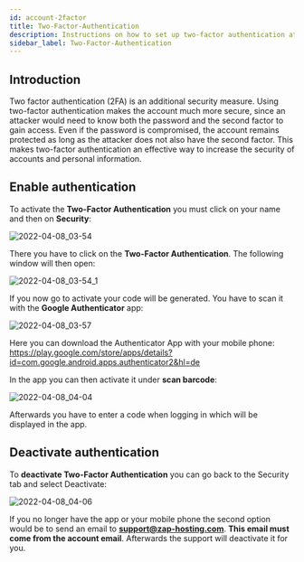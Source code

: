 ```yaml
---
id: account-2factor
title: Two-Factor-Authentication
description: Instructions on how to set up two-factor authentication at ZAP-Hosting - ZAP-Hosting.com documentation
sidebar_label: Two-Factor-Authentication
---
```


## 

## Introduction

Two factor authentication (2FA) is an additional security measure. Using two-factor authentication makes the account much more secure, since an attacker would need to know both the password and the second factor to gain access. Even if the password is compromised, the account remains protected as long as the attacker does not also have the second factor. This makes two-factor authentication an effective way to increase the security of accounts and personal information. 



## Enable authentication

To activate the **Two-Factor Authentication** you must click on your name and then on **Security**:

![2022-04-08_03-54](https://user-images.githubusercontent.com/61953937/162349786-98222f5c-08a5-405b-bf04-21d48eaa962b.png)

There you have to click on the **Two-Factor Authentication**. The following window will then open:  

![2022-04-08_03-54_1](https://user-images.githubusercontent.com/61953937/162349813-9d713bf3-ca66-4c42-a657-65751c8b3b1f.png)

If you now go to activate your code will be generated. You have to scan it with the **Google Authenticator** app: 

![2022-04-08_03-57](https://user-images.githubusercontent.com/61953937/162349843-2b879d9e-adce-4924-b13f-71cba3ef45f4.png)

Here you can download the Authenticator App with your mobile phone: https://play.google.com/store/apps/details?id=com.google.android.apps.authenticator2&hl=de

In the app you can then activate it under **scan barcode**: 

![2022-04-08_04-04](https://user-images.githubusercontent.com/61953937/162349852-20a8878e-e556-477a-8efa-76502f7e167c.png)

Afterwards you have to enter a code when logging in which will be displayed in the app.



## Deactivate authentication

To **deactivate Two-Factor Authentication** you can go back to the Security tab and select Deactivate: 

![2022-04-08_04-06](https://user-images.githubusercontent.com/61953937/162349870-3f99c8e7-296a-4703-b8e4-e22498d9dd4c.png)

If you no longer have the app or your mobile phone the second option would be to send an email to **support@zap-hosting.com**. **This email must come from the account email**. Afterwards the support will deactivate it for you.
